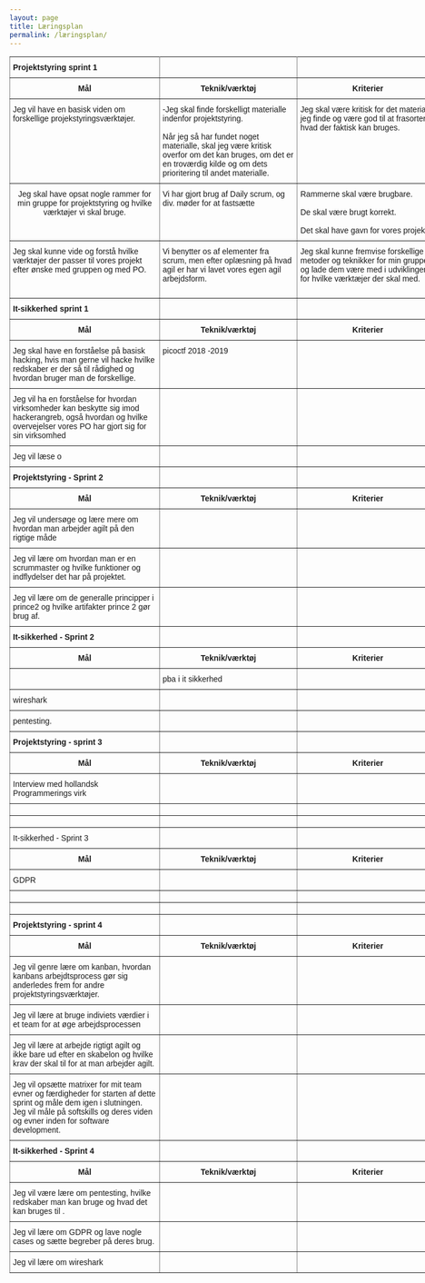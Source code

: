 ```yaml
---
layout: page
title: Læringsplan
permalink: /læringsplan/
---
```


<style type="text/css">
.tg  {border-collapse:collapse;border-spacing:0;}
.tg td{font-family:Arial, sans-serif;font-size:14px;padding:10px 5px;border-style:solid;border-width:1px;overflow:hidden;word-break:normal;border-color:black;}
.tg th{font-family:Arial, sans-serif;font-size:14px;font-weight:normal;padding:10px 5px;border-style:solid;border-width:1px;overflow:hidden;word-break:normal;border-color:black;}
.tg .tg-c3ow{border-color:inherit;text-align:center;vertical-align:top}
.tg .tg-fymr{font-weight:bold;border-color:inherit;text-align:left;vertical-align:top}
.tg .tg-7btt{font-weight:bold;border-color:inherit;text-align:center;vertical-align:top}
.tg .tg-0pky{border-color:inherit;text-align:left;vertical-align:top}
</style>
<table class="tg" style="undefined;table-layout: fixed; width: 902px">
<colgroup>
<col style="width: 264px">
<col style="width: 243px">
<col style="width: 249px">
<col style="width: 146px">
</colgroup>
  <tr>
    <th class="tg-fymr">Projektstyring sprint 1 </th>
    <th class="tg-fymr"></th>
    <th class="tg-fymr"></th>
    <th class="tg-fymr"></th>
  </tr>
  <tr>
    <td class="tg-7btt">Mål</td>
    <td class="tg-7btt">Teknik/værktøj</td>
    <td class="tg-7btt">Kriterier</td>
    <td class="tg-7btt">Evaluering</td>
  </tr>
  <tr>
    <td class="tg-0pky">Jeg vil have en basisk viden om forskellige projekstyringsværktøjer.</td>
    <td class="tg-0pky">-Jeg skal finde forskelligt materialle indenfor projektstyring. <br> <br>Når jeg så har fundet noget materialle, skal jeg være kritisk overfor om det kan bruges, om det er en troværdig kilde og om dets prioritering til andet materialle.</td>
    <td class="tg-0pky">Jeg skal være kritisk for det materialle jeg finde og være god til at frasortere hvad der faktisk kan bruges. </td>
    <td class="tg-0pky">Efter snak med ERFA-gruppen har jeg kunne vurdere mit funde materialle og se jeg nogenlunde er på rette spor. </td>
  </tr>
  <tr>
    <td class="tg-c3ow">Jeg skal have opsat nogle rammer for min gruppe for projektstyring og hvilke værktøjer vi skal bruge.</td>
    <td class="tg-0pky">Vi har gjort brug af Daily scrum, og div. møder for at fastsætte </td>
    <td class="tg-0pky">Rammerne skal være brugbare.<br> <br>De skal være brugt korrekt. <br><br>Det skal have gavn for vores projekt. </td>
    <td class="tg-0pky">Vi har struktureret hvilke værktøjer vi skal bruge til vores projekt. </td>
  </tr>
  <tr>
    <td class="tg-0pky">Jeg skal kunne vide og forstå hvilke værktøjer der passer til vores projekt efter ønske med gruppen og med PO. </td>
    <td class="tg-0pky">Vi benytter os af elementer fra scrum, men efter oplæsning på hvad agil er har vi lavet vores egen agil arbejdsform.</td>
    <td class="tg-0pky">Jeg skal kunne fremvise forskellige metoder og teknikker for min gruppe og lade dem være med i udviklingen for hvilke værktæjer der skal med. </td>
    <td class="tg-0pky">Jeg har lært hvad det indebære rigtigt at arbejde agilt og ikke kun arbejde agilt efter skarpeloner.</td>
  </tr>
  <tr>
    <td class="tg-fymr">It-sikkerhed sprint 1 </td>
    <td class="tg-fymr"></td>
    <td class="tg-fymr"></td>
    <td class="tg-fymr"></td>
  </tr>
  <tr>
    <td class="tg-7btt">Mål</td>
    <td class="tg-7btt">Teknik/værktøj</td>
    <td class="tg-7btt">Kriterier</td>
    <td class="tg-7btt">Evaluering</td>
  </tr>
  <tr>
    <td class="tg-0pky">Jeg skal have en forståelse på basisk hacking, hvis man gerne vil hacke hvilke redskaber er der så til rådighed og hvordan bruger man de forskellige.</td>
    <td class="tg-0pky">picoctf 2018 -2019</td>
    <td class="tg-0pky"></td>
    <td class="tg-0pky"></td>
  </tr>
  <tr>
    <td class="tg-0pky">Jeg vil ha en forståelse for hvordan virksomheder kan beskytte sig imod hackerangreb, også hvordan og hvilke overvejelser vores PO har gjort sig for sin virksomhed</td>
    <td class="tg-0pky"></td>
    <td class="tg-0pky"></td>
    <td class="tg-0pky"></td>
  </tr>
  <tr>
    <td class="tg-0pky">Jeg vil læse o</td>
    <td class="tg-0pky"></td>
    <td class="tg-0pky"></td>
    <td class="tg-0pky"></td>
  </tr>
  <tr>
    <td class="tg-fymr">Projektstyring - Sprint 2 </td>
    <td class="tg-fymr"></td>
    <td class="tg-fymr"></td>
    <td class="tg-fymr"></td>
  </tr>
  <tr>
    <td class="tg-7btt">Mål</td>
    <td class="tg-7btt">Teknik/værktøj</td>
    <td class="tg-7btt">Kriterier</td>
    <td class="tg-7btt">Evaluering</td>
  </tr>
  <tr>
    <td class="tg-0pky">Jeg vil undersøge og lære mere om hvordan man arbejder agilt på den rigtige måde</td>
    <td class="tg-0pky"></td>
    <td class="tg-0pky"></td>
    <td class="tg-0pky"></td>
  </tr>
  <tr>
    <td class="tg-0pky">Jeg vil lære om hvordan man er en scrummaster og hvilke funktioner og indflydelser det har på projektet.</td>
    <td class="tg-0pky"></td>
    <td class="tg-0pky"></td>
    <td class="tg-0pky"></td>
  </tr>
  <tr>
    <td class="tg-0pky">Jeg vil lære om de generalle principper i prince2 og hvilke artifakter prince 2 gør brug af. </td>
    <td class="tg-0pky"></td>
    <td class="tg-0pky"></td>
    <td class="tg-0pky"></td>
  </tr>
  <tr>
    <td class="tg-fymr">It-sikkerhed - Sprint 2 </td>
    <td class="tg-0pky"></td>
    <td class="tg-0pky"></td>
    <td class="tg-0pky"></td>
  </tr>
  <tr>
    <td class="tg-7btt">Mål</td>
    <td class="tg-7btt">Teknik/værktøj</td>
    <td class="tg-7btt">Kriterier</td>
    <td class="tg-7btt">Evaluering</td>
  </tr>
  <tr>
    <td class="tg-0pky"></td>
    <td class="tg-0pky">pba i it sikkerhed</td>
    <td class="tg-0pky"></td>
    <td class="tg-0pky"></td>
  </tr>
  <tr>
    <td class="tg-0pky">wireshark </td>
    <td class="tg-0pky"></td>
    <td class="tg-0pky"></td>
    <td class="tg-0pky"></td>
  </tr>
  <tr>
    <td class="tg-0pky">pentesting.</td>
    <td class="tg-0pky"></td>
    <td class="tg-0pky"></td>
    <td class="tg-0pky"></td>
  </tr>
  <tr>
    <td class="tg-fymr">Projektstyring - sprint 3 </td>
    <td class="tg-fymr"></td>
    <td class="tg-fymr"></td>
    <td class="tg-fymr"></td>
  </tr>
  <tr>
    <td class="tg-7btt">Mål</td>
    <td class="tg-7btt">Teknik/værktøj</td>
    <td class="tg-7btt">Kriterier</td>
    <td class="tg-7btt">Evaluering</td>
  </tr>
  <tr>
    <td class="tg-0pky">Interview med hollandsk Programmerings virk</td>
    <td class="tg-0pky"></td>
    <td class="tg-0pky"></td>
    <td class="tg-0pky"></td>
  </tr>
  <tr>
    <td class="tg-0pky"></td>
    <td class="tg-0pky"></td>
    <td class="tg-0pky"></td>
    <td class="tg-0pky"></td>
  </tr>
  <tr>
    <td class="tg-0pky"></td>
    <td class="tg-0pky"></td>
    <td class="tg-0pky"></td>
    <td class="tg-0pky"></td>
  </tr>
  <tr>
    <td class="tg-0pky">It-sikkerhed - Sprint 3</td>
    <td class="tg-fymr"></td>
    <td class="tg-fymr"></td>
    <td class="tg-fymr"></td>
  </tr>
  <tr>
    <td class="tg-7btt">Mål</td>
    <td class="tg-7btt">Teknik/værktøj</td>
    <td class="tg-7btt">Kriterier</td>
    <td class="tg-7btt">Evaluering</td>
  </tr>
  <tr>
    <td class="tg-0pky">GDPR</td>
    <td class="tg-0pky"></td>
    <td class="tg-0pky"></td>
    <td class="tg-0pky"></td>
  </tr>
  <tr>
    <td class="tg-0pky"></td>
    <td class="tg-0pky"></td>
    <td class="tg-0pky"></td>
    <td class="tg-0pky"></td>
  </tr>
  <tr>
    <td class="tg-0pky"></td>
    <td class="tg-0pky"></td>
    <td class="tg-0pky"></td>
    <td class="tg-0pky"></td>
  </tr>
  <tr>
    <td class="tg-fymr">Projektstyring - sprint 4</td>
    <td class="tg-fymr"></td>
    <td class="tg-fymr"></td>
    <td class="tg-fymr"></td>
  </tr>
  <tr>
    <td class="tg-7btt">Mål</td>
    <td class="tg-7btt">Teknik/værktøj</td>
    <td class="tg-7btt">Kriterier</td>
    <td class="tg-7btt">Evaluering</td>
  </tr>
  <tr>
    <td class="tg-0pky">Jeg vil genre lære om kanban, hvordan kanbans arbejdtsprocess gør sig anderledes frem for andre projektstyringsværktøjer.</td>
    <td class="tg-0pky"></td>
    <td class="tg-0pky"></td>
    <td class="tg-0pky"></td>
  </tr>
  <tr>
    <td class="tg-0pky">Jeg vil lære at bruge indiviets værdier i et team for at øge arbejdsprocessen</td>
    <td class="tg-0pky"></td>
    <td class="tg-0pky"></td>
    <td class="tg-0pky"></td>
  </tr>
  <tr>
    <td class="tg-0pky">Jeg vil lære at arbejde rigtigt agilt og ikke bare ud efter en skabelon og hvilke krav der skal til for at man arbejder agilt.</td>
    <td class="tg-0pky"></td>
    <td class="tg-0pky"></td>
    <td class="tg-0pky"></td>
  </tr>
  <tr>
    <td class="tg-0pky">Jeg vil opsætte matrixer for mit team evner og færdigheder for starten af dette sprint og måle dem igen i slutningen. Jeg vil måle på softskills og deres viden og evner inden for software development. </td>
    <td class="tg-0pky"></td>
    <td class="tg-0pky"></td>
    <td class="tg-0pky"></td>
  </tr>
  <tr>
    <td class="tg-fymr">It-sikkerhed - Sprint 4</td>
    <td class="tg-fymr"></td>
    <td class="tg-fymr"></td>
    <td class="tg-fymr"></td>
  </tr>
  <tr>
    <td class="tg-7btt">Mål</td>
    <td class="tg-7btt">Teknik/værktøj</td>
    <td class="tg-7btt">Kriterier</td>
    <td class="tg-7btt">Evaluering</td>
  </tr>
  <tr>
    <td class="tg-0pky">Jeg vil være lære om pentesting, hvilke redskaber man kan bruge og hvad det kan bruges til .</td>
    <td class="tg-0pky"></td>
    <td class="tg-0pky"></td>
    <td class="tg-0pky"></td>
  </tr>
  <tr>
    <td class="tg-0pky">Jeg vil lære om GDPR og lave nogle cases og sætte begreber på deres brug. </td>
    <td class="tg-0pky"></td>
    <td class="tg-0pky"></td>
    <td class="tg-0pky"></td>
  </tr>
  <tr>
    <td class="tg-0pky">Jeg vil lære om wireshark </td>
    <td class="tg-0pky"></td>
    <td class="tg-0pky"></td>
    <td class="tg-0pky"></td>
  </tr>
</table>
